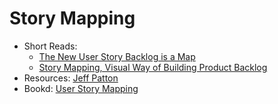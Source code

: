 # Story Mapping

* Short Reads: 
  * [The New User Story Backlog is a Map](https://www.jpattonassociates.com/the-new-backlog/)
  * [Story Mapping, Visual Way of Building Product Backlog](https://www.thoughtworks.com/insights/blog/story-mapping-visual-way-building-product-backlog)
* Resources: [Jeff Patton](https://www.jpattonassociates.com/user-story-mapping/)
* Bookd: [User Story Mapping](https://www.amazon.com/User-Story-Mapping-Discover-Product/dp/1491904909)
